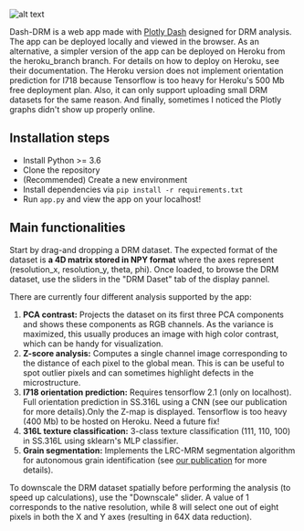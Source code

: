 ![alt text](https://raw.githubusercontent.com/MalloryWittwer/dash_drm/main/static/app_overview.jpg)

Dash-DRM is a web app made with [Plotly Dash](https://plotly.com/dash/) designed for DRM analysis. The app can be deployed locally and viewed in the browser. As an alternative, a simpler version of the app can be deployed on Heroku from the heroku_branch branch. For details on how to deploy on Heroku, see their documentation. The Heroku version does not implement orientation prediction for I718 because Tensorflow is too heavy for Heroku's 500 Mb free deployment plan. Also, it can only support uploading small DRM datasets for the same reason. And finally, sometimes I noticed the Plotly graphs didn't show up properly online.

## Installation steps

- Install Python >= 3.6
- Clone the repository
- (Recommended) Create a new environment
- Install dependencies via `pip install -r requirements.txt`
- Run `app.py` and view the app on your localhost!

## Main functionalities

Start by drag-and dropping a DRM dataset. The expected format of the dataset is **a 4D matrix stored in NPY format** where the axes represent (resolution_x, resolution_y, theta, phi). Once loaded, to browse the DRM dataset, use the sliders in the "DRM Daset" tab of the display pannel.

There are currently four different analysis supported by the app:

1. **PCA contrast:** Projects the dataset on its first three PCA components and shows these components as RGB channels. As the variance is maximized, this usually produces an image with high color contrast, which can be handy for visualization.
2. **Z-score analysis:** Computes a single channel image corresponding to the distance of each pixel to the global mean. This is can be useful to spot outlier pixels and can sometimes highlight defects in the microstructure.
3. **I718 orientation prediction:** Requires tensorflow 2.1 (only on localhost). Full orientation prediction in SS.316L using a CNN (see our publication for more details).Only the Z-map is displayed. Tensorflow is too heavy (400 Mb) to be hosted on Heroku. Need a future fix!
4. **316L texture classification:** 3-class texture classification (111, 110, 100) in SS.316L using sklearn's MLP classifier.
5. **Grain segmentation:** Implements the LRC-MRM segmentation algorithm for autonomous grain identification (see [our publication](https://doi.org/10.1016/j.matchar.2021.110978) for more details).

To downscale the DRM dataset spatially before performing the analysis (to speed up calculations), use the "Downscale" slider. A value of 1 corresponds to the native resolution, while 8 will select one out of eight pixels in both the X and Y axes (resulting in 64X data reduction).
